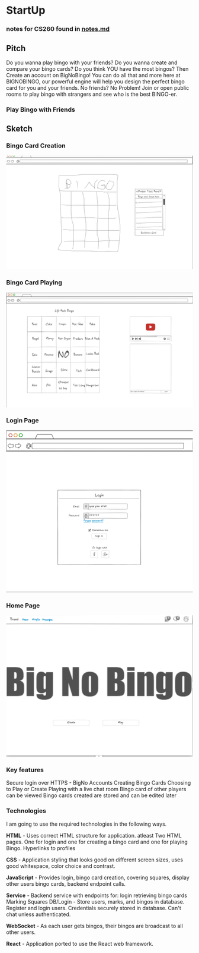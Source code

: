 # StartUp
### notes for CS260 found in [notes.md](https://github.com/alexjames47/StartUp/blob/main/notes.md)
## Pitch
Do you wanna play bingo with your friends? Do you wanna create and compare your bingo cards? Do you think YOU have the most bingos? Then Create an account on BigNoBingo! You can do all that and more here at BIGNOBINGO, our powerful engine will help you design the perfect bingo card for you and your friends. No friends? No Problem! Join or open public rooms to play bingo with strangers and see who is the best BINGO-er. 
### Play Bingo with Friends
## Sketch
### Bingo Card Creation
![Bingo Creation](https://github.com/alexjames47/StartUp/blob/main/CreationPage.png)
### Bingo Card Playing
![Bingo Playing](https://github.com/alexjames47/StartUp/blob/main/PlayingPage.png)
### Login Page
![Login](https://github.com/alexjames47/StartUp/blob/main/BigNoLoginPage.png)
### Home Page
![Home](https://github.com/alexjames47/StartUp/blob/main/BigNoHomePage.png)

### Key features
Secure login over HTTPS - BigNo Accounts
Creating Bingo Cards
Choosing to Play or Create
Playing with a live chat room
Bingo card of other players can be viewed
Bingo cards created are stored and can be edited later


### Technologies
I am going to use the required technologies in the following ways.

**HTML** - Uses correct HTML structure for application. atleast Two HTML pages. One for login and one for creating a bingo card and one for playing Bingo. Hyperlinks to profiles

**CSS** - Application styling that looks good on different screen sizes, uses good whitespace, color choice and contrast.

**JavaScript** - Provides login, bingo card creation, covering squares, display other users bingo cards, backend endpoint calls.

**Service** - Backend service with endpoints for:
login
retrieving bingo cards
Marking Squares
DB/Login - Store users, marks, and bingos in database. Register and login users. Credentials securely stored in database. Can't chat unless authenticated.

**WebSocket** - As each user gets bingos, their bingos are broadcast to all other users.

**React** - Application ported to use the React web framework.